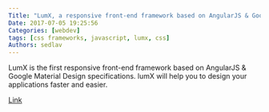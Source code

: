 ```yaml
---
Title: "LumX, a responsive front-end framework based on AngularJS & Google Material Design"
Date: 2017-07-05 19:25:56
Categories: [webdev]
tags: [css frameworks, javascript, lumx, css]
Authors: sedlav
---
```


LumX is the first responsive front-end framework based on AngularJS & Google Material Design specifications. lumX will help you to design your applications faster and easier. 

[Link](http://ui.lumapps.com/)

